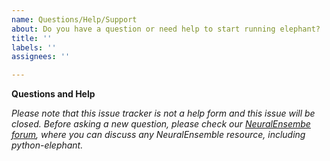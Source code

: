 ```yaml
---
name: Questions/Help/Support
about: Do you have a question or need help to start running elephant?
title: ''
labels: ''
assignees: ''

---
```


**Questions and Help**

_Please note that this issue tracker is not a help form and this issue will be closed. Before asking a new question, please check our [NeuralEnsembe forum](https://groups.google.com/forum/#!forum/neuralensemble), where you can discuss any NeuralEnsemble resource, including python-elephant._
